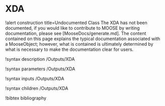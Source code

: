 <!-- MOOSE Documentation Stub: Remove this when content is added. -->

# XDA

!alert construction title=Undocumented Class
The XDA has not been documented, if you would like to contribute to MOOSE by
writing documentation, please see [MooseDocs/generate.md]. The content contained on this page explains
the typical documentation associated with a MooseObject; however, what is contained is ultimately
determined by what is necessary to make the documentation clear for users.

!syntax description /Outputs/XDA

!syntax parameters /Outputs/XDA

!syntax inputs /Outputs/XDA

!syntax children /Outputs/XDA

!bibtex bibliography
